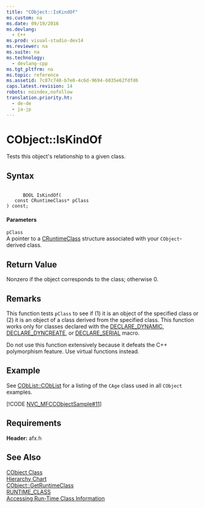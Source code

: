 ```yaml
---
title: "CObject::IsKindOf"
ms.custom: na
ms.date: 09/19/2016
ms.devlang: 
  - C++
ms.prod: visual-studio-dev14
ms.reviewer: na
ms.suite: na
ms.technology: 
  - devlang-cpp
ms.tgt_pltfrm: na
ms.topic: reference
ms.assetid: 7c87c748-b7e0-4c6d-9694-6035e62fdfd6
caps.latest.revision: 14
robots: noindex,nofollow
translation.priority.ht: 
  - de-de
  - ja-jp
---
```

# CObject::IsKindOf
Tests this object's relationship to a given class.  
  
## Syntax  
  
```  
  
      BOOL IsKindOf(  
   const CRuntimeClass* pClass   
) const;  
```  
  
#### Parameters  
 `pClass`  
 A pointer to a [CRuntimeClass](../vs140/CRuntimeClass-Structure.md) structure associated with your `CObject`-derived class.  
  
## Return Value  
 Nonzero if the object corresponds to the class; otherwise 0.  
  
## Remarks  
 This function tests `pClass` to see if (1) it is an object of the specified class or (2) it is an object of a class derived from the specified class. This function works only for classes declared with the [DECLARE_DYNAMIC](../vs140/DECLARE_DYNAMIC.md), [DECLARE_DYNCREATE](../vs140/DECLARE_DYNCREATE.md), or [DECLARE_SERIAL](../vs140/DECLARE_SERIAL.md) macro.  
  
 Do not use this function extensively because it defeats the C++ polymorphism feature. Use virtual functions instead.  
  
## Example  
 See [CObList::CObList](../vs140/CObList--CObList.md) for a listing of the `CAge` class used in all `CObject` examples.  
  
 [!CODE [NVC_MFCCObjectSample#11](../CodeSnippet/VS_Snippets_Cpp/NVC_MFCCObjectSample#11)]  
  
## Requirements  
 **Header:** afx.h  
  
## See Also  
 [CObject Class](../vs140/CObject-Class.md)   
 [Hierarchy Chart](../vs140/Hierarchy-Chart.md)   
 [CObject::GetRuntimeClass](../vs140/CObject--GetRuntimeClass.md)   
 [RUNTIME_CLASS](../vs140/RUNTIME_CLASS.md)   
 [Accessing Run-Time Class Information](../vs140/Accessing-Run-Time-Class-Information.md)